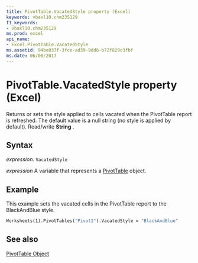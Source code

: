 ```yaml
---
title: PivotTable.VacatedStyle property (Excel)
keywords: vbaxl10.chm235129
f1_keywords:
- vbaxl10.chm235129
ms.prod: excel
api_name:
- Excel.PivotTable.VacatedStyle
ms.assetid: 94be037f-3fce-ad39-9dd6-b72f829c3fbf
ms.date: 06/08/2017
---
```



# PivotTable.VacatedStyle property (Excel)

Returns or sets the style applied to cells vacated when the PivotTable report is refreshed. The default value is a null string (no style is applied by default). Read/write  **String** .


## Syntax

 _expression_. `VacatedStyle`

 _expression_ A variable that represents a [PivotTable](Excel.PivotTable.md) object.


## Example

This example sets the vacated cells in the PivotTable report to the BlackAndBlue style.


```vb
Worksheets(1).PivotTables("Pivot1").VacatedStyle = "BlackAndBlue"
```


## See also


[PivotTable Object](Excel.PivotTable.md)

